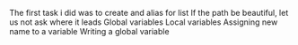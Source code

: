 The first task i did was to create and alias for list
If the path be beautiful, let us not ask where it leads
Global variables
 Local variables
Assigning new name to a variable
Writing a global variable 
